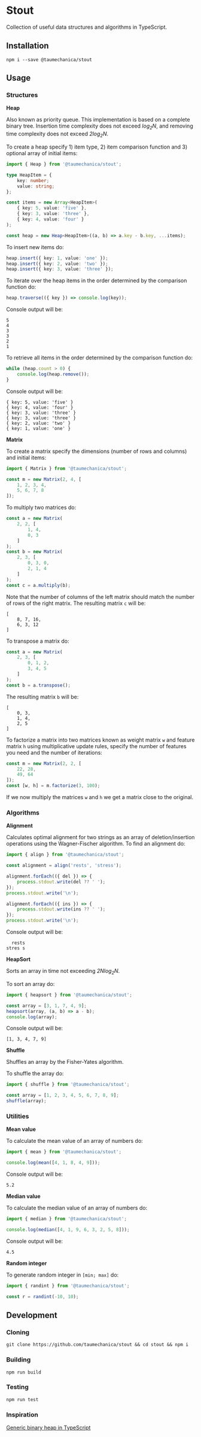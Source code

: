 # Stout

Collection of useful data structures and algorithms in TypeScript.


## Installation

```
npm i --save @taumechanica/stout
```


## Usage

### Structures

**Heap**

Also known as priority queue. This implementation is based on a complete binary tree. Insertion time complexity does not exceed *log<sub>2</sub>N*, and removing time complexity does not exceed *2log<sub>2</sub>N*.

To create a heap specify 1) item type, 2) item comparison function and 3) optional array of initial items:

```ts
import { Heap } from '@taumechanica/stout';

type HeapItem = {
    key: number;
    value: string;
};

const items = new Array<HeapItem>(
    { key: 5, value: 'five' },
    { key: 3, value: 'three' },
    { key: 4, value: 'four' }
);

const heap = new Heap<HeapItem>((a, b) => a.key - b.key, ...items);
```

To insert new items do:

```ts
heap.insert({ key: 1, value: 'one' });
heap.insert({ key: 2, value: 'two' });
heap.insert({ key: 3, value: 'three' });
```

To iterate over the heap items in the order determined by the comparison function do:

```ts
heap.traverse(({ key }) => console.log(key));
```

Console output will be:

```
5
4
3
3
2
1
```

To retrieve all items in the order determined by the comparison function do:

```ts
while (heap.count > 0) {
    console.log(heap.remove());
}
```

Console output will be:

```
{ key: 5, value: 'five' }
{ key: 4, value: 'four' }
{ key: 3, value: 'three' }
{ key: 3, value: 'three' }
{ key: 2, value: 'two' }
{ key: 1, value: 'one' }
```

**Matrix**

To create a matrix specify the dimensions (number of rows and columns) and initial items:

```ts
import { Matrix } from '@taumechanica/stout';

const m = new Matrix(2, 4, [
    1, 2, 3, 4,
    5, 6, 7, 8
]);
```

To multiply two matrices do:

```ts
const a = new Matrix(
    2, 2, [
        1, 4,
        0, 3
    ]
);
const b = new Matrix(
    2, 3, [
        0, 3, 0,
        2, 1, 4
    ]
);
const c = a.multiply(b);
```

Note that the number of columns of the left matrix should match the number of rows of the right matrix. The resulting matrix `c` will be:

```
[
    8, 7, 16,
    6, 3, 12
]
```

To transpose a matrix do:

```ts
const a = new Matrix(
    2, 3, [
        0, 1, 2,
        3, 4, 5
    ]
);
const b = a.transpose();
```

The resulting matrix `b` will be:

```
[
    0, 3,
    1, 4,
    2, 5
]
```

To factorize a matrix into two matrices known as weight matrix `w` and feature matrix `h` using multiplicative update rules, specify the number of features you need and the number of iterations:

```ts
const m = new Matrix(2, 2, [
    22, 28,
    49, 64
]);
const [w, h] = m.factorize(3, 100);
```

If we now multiply the matrices `w` and `h` we get a matrix close to the original.

### Algorithms

**Alignment**

Calculates optimal alignment for two strings as an array of deletion/insertion operations using the Wagner-Fischer algorithm. To find an alignment do:

```ts
import { align } from '@taumechanica/stout';

const alignment = align('rests', 'stress');

alignment.forEach(({ del }) => {
    process.stdout.write(del ?? ' ');
});
process.stdout.write('\n');

alignment.forEach(({ ins }) => {
    process.stdout.write(ins ?? ' ');
});
process.stdout.write('\n');
```

Console output will be:

```
  rests
stres s
```

**HeapSort**

Sorts an array in time not exceeding *2Nlog<sub>2</sub>N*.

To sort an array do:

```ts
import { heapsort } from '@taumechanica/stout';

const array = [3, 1, 7, 4, 9];
heapsort(array, (a, b) => a - b);
console.log(array);
```

Console output will be:

```
[1, 3, 4, 7, 9]
```

**Shuffle**

Shuffles an array by the Fisher-Yates algorithm.

To shuffle the array do:

```ts
import { shuffle } from '@taumechanica/stout';

const array = [1, 2, 3, 4, 5, 6, 7, 8, 9];
shuffle(array);
```

### Utilities

**Mean value**

To calculate the mean value of an array of numbers do:

```ts
import { mean } from '@taumechanica/stout';

console.log(mean([4, 1, 8, 4, 9]));
```

Console output will be:

```
5.2
```

**Median value**

To calculate the median value of an array of numbers do:

```ts
import { median } from '@taumechanica/stout';

console.log(median([4, 1, 9, 6, 3, 2, 5, 8]));
```

Console output will be:

```
4.5
```

**Random integer**

To generate random integer in `[min; max]` do:

```ts
import { randint } from '@taumechanica/stout';

const r = randint(-10, 10);
```


## Development

### Cloning

```
git clone https://github.com/taumechanica/stout && cd stout && npm i
```

### Building

```
npm run build
```

### Testing

```
npm run test
```

### Inspiration

[Generic binary heap in TypeScript](https://dev.to/taumechanica/generic-binary-heap-in-typescript-ilc)
